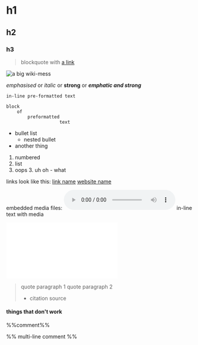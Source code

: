 # h1
## h2
### h3

> blockquote with [a link](hello.md)

![a big wiki-mess](grove.png)

*emphasised* or _italic_ or **strong** or ***emphatic and strong***

`in-line pre-formatted text`

```
block
    of
        preformatted
                    text
```

<!-- HTML comment -->

- bullet list
    - nested bullet
- another thing

1. numbered
2. list
4. oops
    3. uh oh
        - what

links look like this:
[link name](./path/to/file.md)
[website name](http://orf.place)

embedded media files:
![alt text](memo.mp3) in-line text with media

<!-- embedded text files are transcluded as `<article>` elements: -->
![html embed element](hello.md)

> quote paragraph 1 
> quote paragraph 2
> - citation source

#### things that don't work
%%comment%%

%% 
multi-line
comment
%%